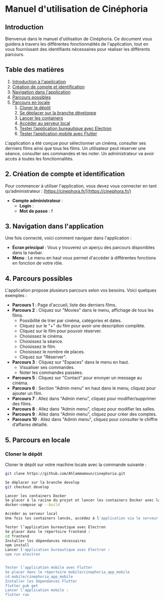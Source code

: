 
# Manuel d'utilisation de Cinéphoria

## Introduction
Bienvenue dans le manuel d'utilisation de Cinéphoria. Ce document vous guidera à travers les différentes fonctionnalités de l'application, tout en vous fournissant des identifiants nécessaires pour réaliser les différents parcours.

## Table des matières

1. [Introduction à l'application](#introduction-à-lapplication)
2. [Création de compte et identification](#création-de-compte-et-identification)
3. [Navigation dans l'application](#navigation-dans-lapplication)
4. [Parcours possibles](#parcours-possibles)
5. [Parcours en locale](#parcours-en-locale)
   1. [Cloner le dépôt](#cloner-le-dépôt)
   2. [Se déplacer sur la branche développe](#se-déplacer-sur-la-branche-développe)
   3. [Lancer les containers](#lancer-les-containers)
   4. [Accéder au serveur local](#accéder-au-serveur-local)
   5. [Tester l’application bureautique avec Electron](#tester-lapplication-bureautique-avec-electron)
   6. [Tester l’application mobile avec Flutter](#tester-lapplication-mobile-avec-flutter)

L'application a été conçue pour sélectionner un cinéma, consulter ses derniers films ainsi que tous les films. Un utilisateur peut réserver une séance, consulter ses commandes et les noter. Un administrateur va avoir accès à toutes les fonctionnalités.

## 2. Création de compte et identification
Pour commencer à utiliser l'application, vous devez vous connecter en tant qu’administrateur :
[https://cinephora.fr/](https://cinephora.fr/)
- **Compte administrateur** :
  - **Login** : 
  - **Mot de passe** : f

## 3. Navigation dans l'application
Une fois connecté, voici comment naviguer dans l'application :
- **Écran principal** : Vous y trouverez un aperçu des parcours disponibles dans la navbar.
- **Menu** : Le menu en haut vous permet d'accéder à différentes fonctions en fonction de votre rôle.

## 4. Parcours possibles
L'application propose plusieurs parcours selon vos besoins. Voici quelques exemples :
- **Parcours 1** : Page d'accueil, liste des derniers films.
- **Parcours 2** : Cliquez sur "Movies" dans le menu, affichage de tous les films.
  - Possibilité de trier par cinéma, catégories et dates.
  - Cliquez sur le "+" du film pour avoir une description complète.
  - Cliquez sur le film pour pouvoir réserver.
  - Choisissez le cinéma.
  - Choisissez la séance.
  - Choisissez le film.
  - Choisissez le nombre de places.
  - Cliquez sur "Réserver".
- **Parcours 3** : Cliquez sur "Espaces" dans le menu en haut.
  - Visualiser ses commandes.
  - Noter les commandes passées.
- **Parcours 5** : Cliquez sur "Contact" pour envoyer un message au cinéma.
- **Parcours 6** : Section "Admin menu" en haut dans le menu, cliquez pour ajouter un film.
- **Parcours 7** : Allez dans "Admin menu", cliquez pour modifier/supprimer des films.
- **Parcours 8** : Allez dans "Admin menu", cliquez pour modifier les salles.
- **Parcours 9** : Allez dans "Admin menu", cliquez pour créer des comptes.
- **Parcours 10** : Allez dans "Admin menu", cliquez pour consulter le chiffre d’affaires détaillé.

## 5. Parcours en locale

### Cloner le dépôt
Cloner le dépôt sur votre machine locale avec la commande suivante :
```bash
git clone https://github.com/Ahlammamoun/cinephoria.git

Se déplacer sur la branche develop
git checkout develop

Lancer les containers Docker
Se placer à la racine du projet et lancer les containers Docker avec la commande suivante :
docker-compose up --build

Accéder au serveur local
Une fois les containers lancés, accédez à l'application via le serveur local à l'adresse suivante : http://localhost:8000

Tester l’application bureautique avec Electron
Se placer dans le répertoire frontend :
cd frontend
Installer les dépendances nécessaires
npm install
Lancer l'application bureautique avec Electron :
npm run electron


Tester l’application mobile avec Flutter
Se placer dans le répertoire mobile/cinephoria_app_mobile 
cd mobile/cinephoria_app_mobile
Installer les dépendances Flutter 
flutter pub get
Lancer l’application mobile :
flutter run








